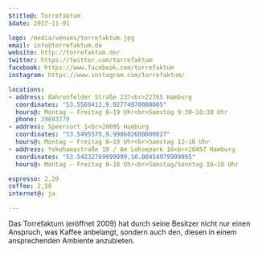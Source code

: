 ```yaml
---
$title@: Torrefaktum
$date: 2017-11-01

logo: /media/venues/torrefaktum.jpg
email: info@torrefaktum.de
website: http://torrefaktum.de/
twitter: https://twitter.com/torrefaktum
facebook: https://www.facebook.com/torrefaktum
instagram: https://www.instagram.com/torrefaktum/

locations:
- address: Bahrenfelder Straße 237<br>22765 Hamburg
  coordinates: "53.5569412,9.92774970000005"
  hours@: Montag – Freitag 8–19 Uhr<br>Samstag 9:30–18:30 Uhr
  phone: 39893770
- address: Speersort 1<br>20095 Hamburg
  coordinates: "53.5495575,9.998602600000027"
  hours@: Montag – Freitag 8–19 Uhr<br>Samstag 12–18 Uhr
- address: Yokohamastraße 10 / Am Lohsepark 16<br>20457 Hamburg
  coordinates: "53.54232769999999,10.00454979999995"
  hours@: Montag – Freitag 8–18 Uhr<br>Samstag/Sonntag 10–18 Uhr

espresso: 2,20
coffee: 2,50
internet@: ja

---
```

Das Torrefaktum (eröffnet 2009) hat durch seine Besitzer nicht nur einen Anspruch, was Kaffee anbelangt, sondern auch den, diesen in einem ansprechenden Ambiente anzubieten. 